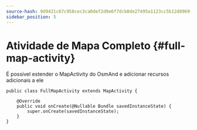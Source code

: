 ```yaml
---
source-hash: 9d9421c67c958cec3ca0def2d9e6f7dcb0de27495a1123cc5b12d8969f022143
sidebar_position: 5
---
```


# Atividade de Mapa Completo {#full-map-activity}
É possível estender o MapActivity do OsmAnd e adicionar recursos adicionais a ele

```
public class FullMapActivity extends MapActivity {

	@Override
	public void onCreate(@Nullable Bundle savedInstanceState) {
		super.onCreate(savedInstanceState);
	}
}
```